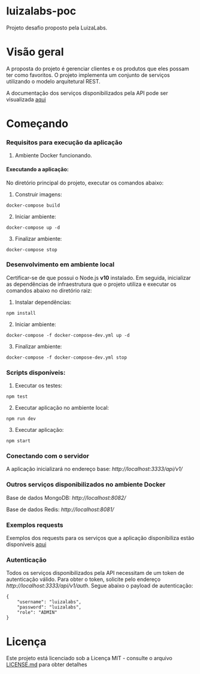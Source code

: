 # luizalabs-poc
Projeto desafio proposto pela LuizaLabs.

# Visão geral

A proposta do projeto é gerenciar clientes e os produtos que eles possam ter como favoritos. O projeto implementa um conjunto de serviços utilizando o
modelo arquitetural REST.

A documentação dos serviços disponibilizados pela API pode ser visualizada [aqui](https://github.com/leandroandrade/luizalabs-poc/tree/main/swagger/)

# Começando

### Requisitos para execução da aplicação

1. Ambiente Docker funcionando.

#### Executando a aplicação:

No diretório principal do projeto, executar os comandos abaixo:

1. Construir imagens:
```
docker-compose build
```

2. Iniciar ambiente:
```
docker-compose up -d
```

3. Finalizar ambiente:
```
docker-compose stop
```

### Desenvolvimento em ambiente local

Certificar-se de que possui o Node.js **v10** instalado. Em seguida, inicializar as dependências de infraestrutura que o projeto utiliza e executar os comandos abaixo no diretório raiz:

1. Instalar dependências:
```
npm install
```

2. Iniciar ambiente:
```
docker-compose -f docker-compose-dev.yml up -d
```

3. Finalizar ambiente:
```
docker-compose -f docker-compose-dev.yml stop
```

### Scripts disponíveis:

1. Executar os testes:
```
npm test
```

2. Executar aplicação no ambiente local:
```
npm run dev
```

3. Executar aplicação:
```
npm start
```

### Conectando com o servidor

A aplicação inicializará no endereço base: _http://localhost:3333/api/v1/_

### Outros serviços disponibilizados no ambiente Docker

Base de dados MongoDB: _http://localhost:8082/_

Base de dados Redis: _http://localhost:8081/_

### Exemplos requests

Exemplos dos requests para os serviços que a aplicação disponibiliza estão disponíveis [aqui](https://github.com/leandroandrade/luizalabs-poc/tree/main/postman)

### Autenticação

Todos os serviços disponibilizados pela API necessitam de um token de autenticação válido. Para obter o token, solicite pelo endereço _http://localhost:3333/api/v1/auth_. Segue abaixo o payload
de autenticação:

```
{
    "username": "luizalabs",
    "password": "luizalabs",
    "role": "ADMIN"
}
```

# Licença

Este projeto está licenciado sob a Licença MIT - consulte o arquivo [LICENSE.md](https://github.com/steniowagner/bon-appetit-app/blob/master/LICENSE) para obter detalhes
